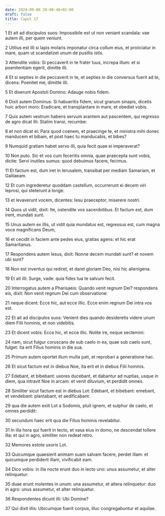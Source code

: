 ```yaml
---
date: 2024-09-06 20:00:46+02:00
draft: false
title: Caput 17
---
```





1 Et ait ad discipulos suos: Impossibile est ut non veniant scandala: vae autem illi, per quem veniunt.

2 Utilius est illi si lapis molaris imponatur circa collum eius, et proiiciatur in mare, quam ut scandalizet unum de pusillis istis.

3 Attendite vobis: Si peccaverit in te frater tuus, increpa illum: et si poenitentiam egerit, dimitte illi.

4 Et si septies in die peccaverit in te, et septies in die conversus fuerit ad te, dicens: Poenitet me, dimitte illi.

5 Et dixerunt Apostoli Domino: Adauge nobis fidem.

6 Dixit autem Dominus: Si habueritis fidem, sicut granum sinapis, dicetis huic arbori moro: Eradicare, et transplantare in mare, et obediet vobis.

7 Quis autem vestrum habens servum arantem aut pascentem, qui regresso de agro dicat illi: Statim transi, recumbe:

8 et non dicat ei: Para quod coenem, et praecinge te, et ministra mihi donec manducem et bibam, et post haec tu manducabis, et bibes?

9 Numquid gratiam habet servo illi, quia fecit quae ei imperaverat?

10 Non puto. Sic et vos cum feceritis omnia, quae praecepta sunt vobis, dicite: Servi inutiles sumus: quod debuimus facere, fecimus.

11 Et factum est, dum iret in Ierusalem, transibat per mediam Samariam, et Galilaeam.

12 Et cum ingrederetur quoddam castellum, occurrerunt ei decem viri leprosi, qui steterunt a longe:

13 et levaverunt vocem, dicentes: Iesu praeceptor, miserere nostri.

14 Quos ut vidit, dixit: Ite, ostendite vos sacerdotibus. Et factum est, dum irent, mundati sunt.

15 Unus autem ex illis, ut vidit quia mundatus est, regressus est, cum magna voce magnificans Deum,

16 et cecidit in faciem ante pedes eius, gratias agens: et hic erat Samaritanus.

17 Respondens autem Iesus, dixit: Nonne decem mundati sunt? et novem ubi sunt?

18 Non est inventus qui rediret, et daret gloriam Deo, nisi hic alienigena.

19 Et ait illi: Surge, vade: quia fides tua te salvum fecit.

20 Interrogatus autem a Pharisaeis: Quando venit regnum Dei? respondens eis, dixit: Non venit regnum Dei cum observatione:

21 neque dicent: Ecce hic, aut ecce illic. Ecce enim regnum Dei intra vos est.

22 Et ait ad discipulos suos: Venient dies quando desideretis videre unum diem Filii hominis, et non videbitis.

23 Et dicent vobis: Ecce hic, et ecce illic. Nolite ire, neque sectemini:

24 nam, sicut fulgur coruscans de sub caelo in ea, quae sub caelo sunt, fulget: ita erit Filius hominis in die sua.

25 Primum autem oportet illum multa pati, et reprobari a generatione hac.

26 Et sicut factum est in diebus Noe, ita erit et in diebus Filii hominis.

27 Edebant, et bibebant: uxores ducebant, et dabantur ad nuptias, usque in diem, qua intravit Noe in arcam: et venit diluvium, et perdidit omnes.

28 Similiter sicut factum est in diebus Lot: Edebant, et bibebant: emebant, et vendebant: plantabant, et aedificabant:

29 qua die autem exiit Lot a Sodomis, pluit ignem, et sulphur de caelo, et omnes perdidit:

30 secundum haec erit qua die Filius hominis revelabitur.

31 In illa hora qui fuerit in tecto, et vasa eius in domo, ne descendat tollere illa: et qui in agro, similiter non redeat retro.

32 Memores estote uxoris Lot.

33 Quicumque quaesierit animam suam salvam facere, perdet illam: et quicumque perdiderit illam, vivificabit eam.

34 Dico vobis: in illa nocte erunt duo in lecto uno: unus assumetur, et alter relinquetur:

35 duae erunt molentes in unum: una assumetur, et altera relinquetur: duo in agro: unus assumetur, et alter relinquetur.

36 Respondentes dicunt illi: Ubi Domine?

37 Qui dixit illis: Ubicumque fuerit corpus, illuc congregabuntur et aquilae.

